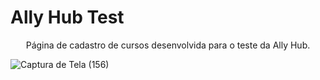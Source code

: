 # Ally Hub Test

<p align="center">Página de cadastro de cursos desenvolvida para o teste da Ally Hub.</p>

![Captura de Tela (156)](https://user-images.githubusercontent.com/79586479/125141382-5270e980-e0eb-11eb-9b73-efb8fe96e128.png)

